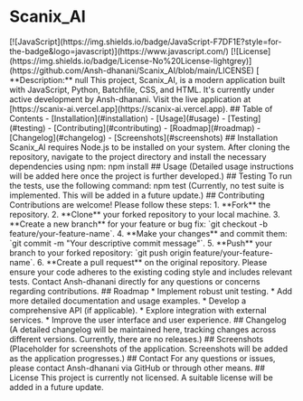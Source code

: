 # <div align="center">
<h1>Scanix_AI</h1>
</div>
[![JavaScript](https://img.shields.io/badge/JavaScript-F7DF1E?style=for-the-badge&logo=javascript)](https://www.javascript.com/) [![License](https://img.shields.io/badge/License-No%20License-lightgrey)](https://github.com/Ansh-dhanani/Scanix_AI/blob/main/LICENSE) [
**Description:** null
This project, Scanix_AI, is a modern application built with JavaScript, Python, Batchfile, CSS, and HTML.  It's currently under active development by Ansh-dhanani.  Visit the live application at [https://scanix-ai.vercel.app](https://scanix-ai.vercel.app).
## Table of Contents
- [Installation](#installation)
- [Usage](#usage)
- [Testing](#testing)
- [Contributing](#contributing)
- [Roadmap](#roadmap)
- [Changelog](#changelog)
- [Screenshots](#screenshots)
## Installation
Scanix_AI requires Node.js to be installed on your system.  After cloning the repository, navigate to the project directory and install the necessary dependencies using npm:
npm install
## Usage
(Detailed usage instructions will be added here once the project is further developed.)
## Testing
To run the tests, use the following command:
npm test
(Currently, no test suite is implemented. This will be added in a future update.)
## Contributing
Contributions are welcome! Please follow these steps:
1. **Fork** the repository.
2. **Clone** your forked repository to your local machine.
3. **Create a new branch** for your feature or bug fix: `git checkout -b feature/your-feature-name`.
4. **Make your changes** and commit them: `git commit -m "Your descriptive commit message"`.
5. **Push** your branch to your forked repository: `git push origin feature/your-feature-name`.
6. **Create a pull request** on the original repository.
Please ensure your code adheres to the existing coding style and includes relevant tests.  Contact Ansh-dhanani directly for any questions or concerns regarding contributions.
## Roadmap
* Implement robust unit testing.
* Add more detailed documentation and usage examples.
* Develop a comprehensive API (if applicable).
* Explore integration with external services.
* Improve the user interface and user experience.
## Changelog
(A detailed changelog will be maintained here, tracking changes across different versions. Currently, there are no releases.)
## Screenshots
(Placeholder for screenshots of the application. Screenshots will be added as the application progresses.)
## Contact
For any questions or issues, please contact Ansh-dhanani via GitHub or through other means.
## License
This project is currently not licensed.  A suitable license will be added in a future update.
